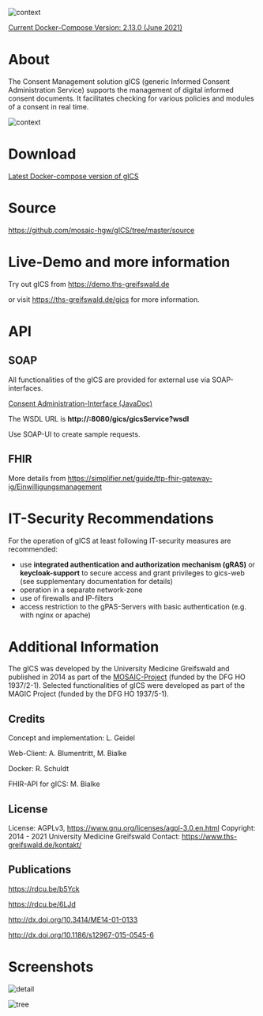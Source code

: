 ![context](https://user-images.githubusercontent.com/12081369/49164555-a27e5180-f32f-11e8-8725-7b97e35134b5.png)

[Current Docker-Compose Version: 2.13.0 (June 2021)](https://www.ths-greifswald.de/gics/#_download "")

# About #
The Consent Management solution gICS (generic Informed Consent Administration Service) supports the management of digital informed consent documents. It facilitates checking  for various policies and modules of a consent in real time. 

![context](https://user-images.githubusercontent.com/22166209/42631209-c1a9e236-85d9-11e8-94e8-74b5022a2f43.PNG)

# Download #

[Latest Docker-compose version of gICS](https://www.ths-greifswald.de/gics/#_download "")

# Source #

https://github.com/mosaic-hgw/gICS/tree/master/source

# Live-Demo and more information #

Try out gICS from https://demo.ths-greifswald.de 

or visit https://ths-greifswald.de/gics for more information.

# API

## SOAP

All functionalities of the gICS are provided for external use via SOAP-interfaces. 

[Consent Administration-Interface (JavaDoc)](https://www.ths-greifswald.de/gics/doc "")

The WSDL URL is <strong>http://<YOUR IPADDRESS>:8080/gics/gicsService?wsdl</strong>

Use SOAP-UI to create sample requests.

## FHIR

More details from https://simplifier.net/guide/ttp-fhir-gateway-ig/Einwilligungsmanagement

# IT-Security Recommendations #

For the operation of gICS at least following IT-security measures are recommended:
* use **integrated authentication and authorization mechanism (gRAS)** or **keycloak-support** to secure access and grant privileges to gics-web (see supplementary documentation for details)
* operation in a separate network-zone
* use of firewalls and IP-filters
* access restriction to the gPAS-Servers with basic authentication (e.g. with nginx or apache)

# Additional Information #

The gICS was developed by the University Medicine Greifswald  and published in 2014 as part of the [MOSAIC-Project](https://ths-greifswald.de/mosaic "")  (funded by the DFG HO 1937/2-1). Selected functionalities of gICS were developed as part of the MAGIC Project (funded by the DFG HO 1937/5-1).

## Credits ##
Concept and implementation: L. Geidel

Web-Client: A. Blumentritt, M. Bialke

Docker: R. Schuldt

FHIR-API for gICS: M. Bialke

## License ##
License: AGPLv3, https://www.gnu.org/licenses/agpl-3.0.en.html
Copyright: 2014 - 2021 University Medicine Greifswald
Contact: https://www.ths-greifswald.de/kontakt/

## Publications ##
https://rdcu.be/b5Yck

https://rdcu.be/6LJd 

http://dx.doi.org/10.3414/ME14-01-0133

http://dx.doi.org/10.1186/s12967-015-0545-6

# Screenshots #

![detail](https://user-images.githubusercontent.com/22166209/42631227-d0d2c688-85d9-11e8-9612-4f7994d4e49c.PNG)

![tree](https://user-images.githubusercontent.com/22166209/42631235-da0df7b8-85d9-11e8-9069-a3d4ad62cd53.PNG)
